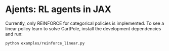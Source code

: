 # Ajents: RL agents in JAX
Currently, only REINFORCE for categorical policies is implemented. To see a linear policy learn to solve CartPole, install the development dependencies and run:
```
python examples/reinforce_linear.py
```

